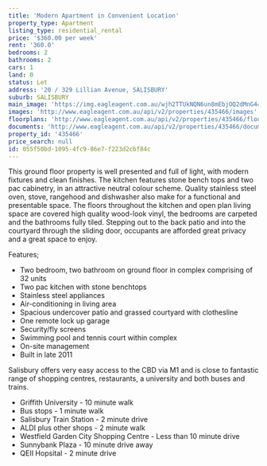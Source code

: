 ```yaml
---
title: 'Modern Apartment in Convenient Location'
property_type: Apartment
listing_type: residential_rental
price: '$360.00 per week'
rent: '360.0'
bedrooms: 2
bathrooms: 2
cars: 1
land: 0
status: Let
address: '20 / 329 Lillian Avenue, SALISBURY'
suburb: SALISBURY
main_image: 'https://img.eagleagent.com.au/wjh2TTUkNQN6un8mEbjOQ2dMnG4=/1280x854/smart/https://s3-us-west-2.amazonaws.com/eagleagent-orig/images/6824645/420478678-image-M.jpg'
images: 'http://www.eagleagent.com.au/api/v2/properties/435466/images'
floorplans: 'http://www.eagleagent.com.au/api/v2/properties/435466/floorplans'
documents: 'http://www.eagleagent.com.au/api/v2/properties/435466/documents'
property_id: '435466'
price_search: null
id: 055f50bd-1095-4fc9-86e7-f223d2cbf84c
---
```

This ground floor property is well presented and full of light, with modern fixtures and clean finishes. The kitchen features stone bench tops and two pac cabinetry, in an attractive neutral colour scheme. Quality stainless steel oven, stove, rangehood and dishwasher also make for a functional and presentable space. The floors throughout the kitchen and open plan living space are covered high quality wood-look vinyl, the bedrooms are carpeted and the bathrooms fully tiled. Stepping out to the back patio and into the courtyard through the sliding door, occupants are afforded great privacy and a great space to enjoy.

Features;
*  Two bedroom, two bathroom on ground floor in complex comprising of 32 units
*  Two pac kitchen with stone benchtops
*  Stainless steel appliances
*  Air-conditioning in living area
*  Spacious undercover patio and grassed courtyard with clothesline
*  One remote lock up garage
*  Security/fly screens
*  Swimming pool and tennis court within complex
*  On-site management
*  Built in late 2011

Salisbury offers very easy access to the CBD via M1 and is close to fantastic range of shopping centres, restaurants, a university and both buses and trains.

*  Griffith University - 10 minute walk
*  Bus stops - 1 minute walk
*  Salisbury Train Station - 2 minute drive
*  ALDI plus other shops - 2 minute walk
*  Westfield Garden City Shopping Centre - Less than 10 minute drive
*  Sunnybank Plaza - 10 minute drive away
*  QEII Hopsital - 2 minute drive